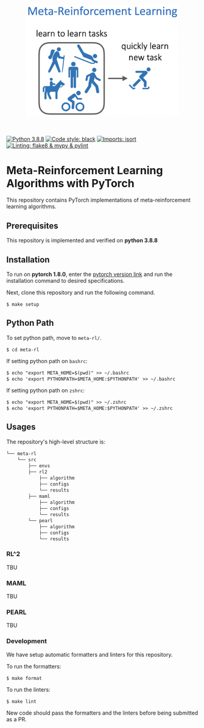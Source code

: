 <div align="center">
  <br><img src="./assets/meta-rl.png" width="400"><br><br><br>
</div>

[![Python 3.8.8](https://img.shields.io/badge/python-3.8.8-blue.svg)](https://www.python.org/downloads/release/python-380/)
[![Code style: black](https://img.shields.io/badge/code%20style-black-000000.svg)](https://github.com/psf/black)
[![Imports: isort](https://img.shields.io/badge/imports-isort-white)](https://pycqa.github.io/isort/)
[![Linting: flake8 & mypy & pylint](https://img.shields.io/badge/linting-flake8%20%26%20mypy%20%26%20pylint-green)](https://pypi.org/project/pytest-pylint/)

# Meta-Reinforcement Learning Algorithms with PyTorch

This repository contains PyTorch implementations of meta-reinforcement learning algorithms.

## Prerequisites

This repository is implemented and verified on **python 3.8.8**

## Installation

To run on **pytorch 1.8.0**, enter the [pytorch version link](https://pytorch.org/get-started/previous-versions/#wheel) and run the installation command to desired specifications.

Next, clone this repository and run the following command.

```shell
$ make setup
```

## Python Path

To set python path, move to `meta-rl/`.

```shell
$ cd meta-rl
```

If setting python path on `bashrc`:

```shell
$ echo "export META_HOME=$(pwd)" >> ~/.bashrc
$ echo 'export PYTHONPATH=$META_HOME:$PYTHONPATH' >> ~/.bashrc
```

If setting python path on `zshrc`:

```shell
$ echo "export META_HOME=$(pwd)" >> ~/.zshrc
$ echo 'export PYTHONPATH=$META_HOME:$PYTHONPATH' >> ~/.zshrc
```

## Usages

The repository's high-level structure is:

    └── meta-rl
        └── src
            ├── envs
            ├── rl2
                ├── algorithm
                ├── configs
                └── results
            ├── maml
                ├── algorithm
                ├── configs
                └── results
            └── pearl
                ├── algorithm
                ├── configs
                └── results

### RL^2

TBU

### MAML

TBU

### PEARL

TBU

### Development

We have setup automatic formatters and linters for this repository.

To run the formatters:

```shell
$ make format
```

To run the linters:

```shell
$ make lint
```

New code should pass the formatters and the linters before being submitted as a PR.
